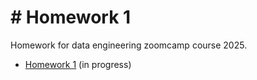 # # Homework 1



Homework for data engineering zoomcamp course 2025.

- [Homework 1](https://github.com/tchx626/de-zoomcamp-hw/tree/main/homework1) (in progress)

